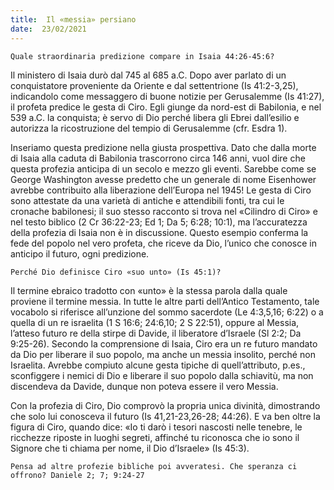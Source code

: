 ```yaml
---
title:  Il «messia» persiano
date:  23/02/2021
---
```


`Quale straordinaria predizione compare in Isaia 44:26-45:6?`

Il ministero di Isaia durò dal 745 al 685 a.C. Dopo aver parlato di un conquistatore proveniente da Oriente e dal settentrione (Is 41:2-3,25), indicandolo come messaggero di buone notizie per Gerusalemme (Is 41:27), il profeta predice le gesta di Ciro. Egli giunge da nord-est di Babilonia, e nel 539 a.C. la conquista; è servo di Dio perché libera gli Ebrei dall’esilio e autorizza la ricostruzione del tempio di Gerusalemme (cfr. Esdra 1).

Inseriamo questa predizione nella giusta prospettiva. Dato che dalla morte di Isaia alla caduta di Babilonia trascorrono circa 146 anni, vuol dire che questa profezia anticipa di un secolo e mezzo gli eventi. Sarebbe come se George Washington avesse predetto che un generale di nome Eisenhower avrebbe contribuito alla liberazione dell’Europa nel 1945! Le gesta di Ciro sono attestate da una varietà di antiche e attendibili fonti, tra cui le cronache babilonesi; il suo stesso racconto si trova nel «Cilindro di Ciro» e nel testo biblico (2 Cr 36:22-23; Ed 1; Da 5; 6:28; 10:1), ma l’accuratezza della profezia di Isaia non è in discussione. Questo esempio conferma la fede del popolo nel vero profeta, che riceve da Dio, l’unico che conosce in anticipo il futuro, ogni predizione.

`Perché Dio definisce Ciro «suo unto» (Is 45:1)?`

Il termine ebraico tradotto con «unto» è la stessa parola dalla quale proviene il termine messia. In tutte le altre parti dell’Antico Testamento, tale vocabolo si riferisce all’unzione del sommo sacerdote (Le 4:3,5,16; 6:22) o a quella di un re israelita (1 S 16:6; 24:6,10; 2 S 22:51), oppure al Messia, l’atteso futuro re della stirpe di Davide, il liberatore d’Israele (Sl 2:2; Da 9:25-26). Secondo la comprensione di Isaia, Ciro era un re futuro mandato da Dio per liberare il suo popolo, ma anche un messia insolito, perché non Israelita. Avrebbe compiuto alcune gesta tipiche di quell’attributo, p.es., sconfiggere i nemici di Dio e liberare il suo popolo dalla schiavitù, ma non discendeva da Davide, dunque non poteva essere il vero Messia.

Con la profezia di Ciro, Dio comprovò la propria unica divinità, dimostrando che solo lui conosceva il futuro (Is 41,21-23,26-28; 44:26). E va ben oltre la figura di Ciro, quando dice: «Io ti darò i tesori nascosti nelle tenebre, le ricchezze riposte in luoghi segreti, affinché tu riconosca che io sono il Signore che ti chiama per nome, il Dio d’Israele» (Is 45:3).

`Pensa ad altre profezie bibliche poi avveratesi. Che speranza ci offrono? Daniele 2; 7; 9:24-27`